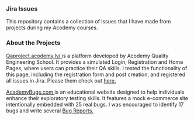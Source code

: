 
<h3 class="heading-element" dir="auto">Jira Issues </h3>
<p dir="auto"> This repository contains a collection of issues that I have made from projects during my Acodemy courses.</p>

<h3 class="heading-element" dir="auto">About the Projects </h3>

<p> <a href= "https://qaproject.acodemy.lv/">Qaproject.acodemy.lv/ </a> is a platform developed by Acodemy Quality Engineering School. It provides a simulated Login, Registration and Home Pages, where users can practice their QA skills. I tested the functionality of this page, including the registration form and post creation, and registered all issues in Jira. Please them check out <a href="https://drive.google.com/drive/folders/1IHTu5V0MyLnZume5XeiSLzxBy0Ih9ukD"> here. </a></p>

<p> <a href= "https://academybugs.com/">AcademyBugs.com </a> is an educational website designed to help individuals enhance their exploratory testing skills. It features a mock e-commerce site intentionally embedded with 25 real bugs. I was encouraged to identify 17 bugs and write several <a href="https://drive.google.com/drive/folders/1UlhRTS8nIMfHO5fZwXVNP9p4Cuvwq6tY">Bug Reports. </a></p>



